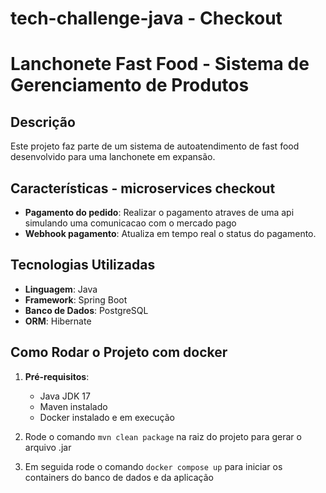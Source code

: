# tech-challenge-java - Checkout
 
# Lanchonete Fast Food - Sistema de Gerenciamento de Produtos   

## Descrição
 
Este projeto faz parte de um sistema de autoatendimento de fast food desenvolvido para uma lanchonete em expansão. 

## Características - microservices checkout

- **Pagamento do pedido**: Realizar o pagamento atraves de uma api simulando uma comunicacao com o mercado pago
- **Webhook pagamento**: Atualiza em tempo real o status do pagamento.

## Tecnologias Utilizadas 

- **Linguagem**: Java
- **Framework**: Spring Boot
- **Banco de Dados**: PostgreSQL
- **ORM**: Hibernate

## Como Rodar o Projeto com docker

1. **Pré-requisitos**:
   - Java JDK 17
   - Maven instalado
   - Docker instalado e em execução

2. Rode o comando `mvn clean package` na raiz do projeto para gerar o arquivo .jar

3. Em seguida rode o comando `docker compose up` para iniciar os containers do banco de dados e da aplicação
